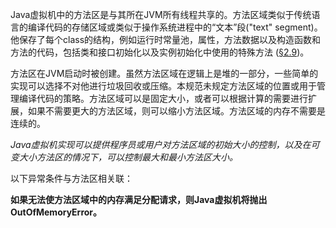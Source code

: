 Java虚拟机中的方法区是与其所在JVM所有线程共享的。方法区域类似于传统语言的编译代码的存储区域或类似于操作系统进程中的“文本”段("text" segment)。他保存了每个class的结构，例如运行时常量池，属性，方法数据以及构造函数和方法的代码，包括类和接口初始化以及实例初始化中使用的特殊方法 ([§2.9](https://docs.oracle.com/javase/specs/jvms/se12/html/jvms-2.html#jvms-2.9))。

方法区在JVM启动时被创建。虽然方法区域在逻辑上是堆的一部分，一些简单的实现可以选择不对他进行垃圾回收或压缩。本规范未规定方法区域的位置或用于管理编译代码的策略。方法区域可以是固定大小，或者可以根据计算的需要进行扩展，如果不需要更大的方法区域，则可以缩小方法区域。方法区域的内存不需要是连续的。

*Java虚拟机实现可以提供程序员或用户对方法区域的初始大小的控制，以及在可变大小方法区的情况下，可以控制最大和最小方法区大小。*

以下异常条件与方法区相关联：

**如果无法使方法区域中的内存满足分配请求，则Java虚拟机将抛出OutOfMemoryError。**

